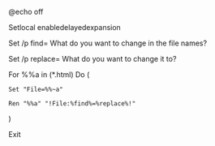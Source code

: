 @echo off

Setlocal enabledelayedexpansion

Set /p find= What do you want to change in the file names?

Set /p replace= What do you want to change it to?

For %%a in (*.html) Do (

    Set "File=%%~a"

    Ren "%%a" "!File:%find%=%replace%!"
    
)

Exit
